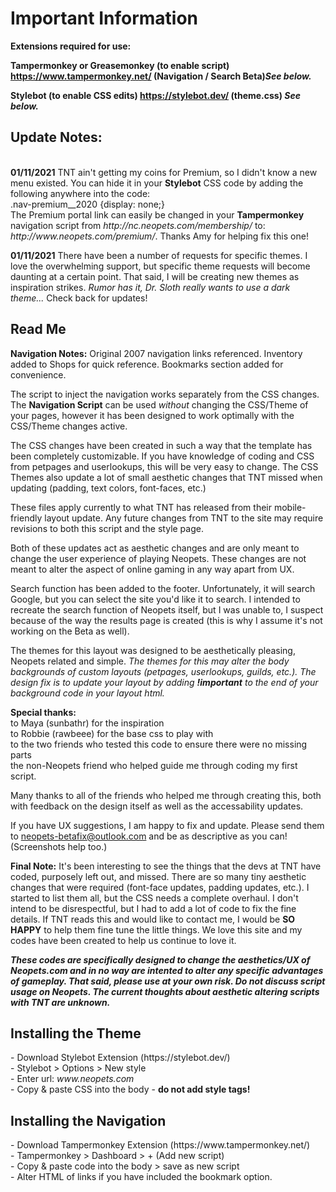 <h1>Important Information</h1>

<p><b>Extensions required for use:<br>

Tampermonkey or Greasemonkey (to enable script) https://www.tampermonkey.net/ (Navigation / Search Beta)<i>See below.</i><br>

Stylebot (to enable CSS edits) https://stylebot.dev/ (theme.css) <i>See below.</i>
</b>

<h2>Update Notes:</h2><br>
<b>01/11/2021</b> TNT ain't getting my coins for Premium, so I didn't know a new menu existed. You can hide it in your <b>Stylebot</b> CSS code by adding the following anywhere into the code:
<br> .nav-premium__2020 {display: none;}
<br>The Premium portal link can easily be changed in your <b>Tampermonkey</b> navigation script from <i>http://nc.neopets.com/membership/</i> to: <i>http://www.neopets.com/premium/</i>. Thanks Amy for helping fix this one!

<b>01/11/2021</b> There have been a number of requests for specific themes. I love the overwhelming support, but specific theme requests will become daunting at a certain point. That said, I will be creating new themes as inspiration strikes. <i>Rumor has it, Dr. Sloth really wants to use a dark theme...</i> Check back for updates!
<p>
 <h2>Read Me</h2>
<b>Navigation Notes:</b>
Original 2007 navigation links referenced. 
Inventory added to Shops for quick reference.
Bookmarks section added for convenience.
<p>
The script to inject the navigation works separately from the CSS changes. The <b>Navigation Script</b> can be used <i>without</i> changing the CSS/Theme of your pages, however it has been designed to work 
optimally with the CSS/Theme changes active.
<p>
The CSS changes have been created in such a way that the template has been completely customizable. If you have knowledge of coding and CSS from petpages and userlookups, this will be 
very easy to change. The CSS Themes also update a lot of small aesthetic changes that TNT missed when updating (padding, text colors, font-faces, etc.)
<p>
These files apply currently to what TNT has released from their mobile-friendly layout update. Any future changes from TNT to the site may require revisions to both this script and 
the style page.
<p>
Both of these updates act as aesthetic changes and are only meant to change the user experience of playing Neopets. These changes are not meant to alter the aspect of online gaming 
in any way apart from UX.
<p>
Search function has been added to the footer. Unfortunately, it will search Google, but you can select the site you'd like it to search. I intended to recreate the search function
of Neopets itself, but I was unable to, I suspect because of the way the results page is created (this is why I assume it's not working on the Beta as well).
<p>
The themes for this layout was designed to be aesthetically pleasing, Neopets related and simple.
 <i>The themes for this may alter the body backgrounds of custom layouts (petpages, userlookups, guilds, etc.). The design fix is to update your layout by adding <b>!important</b> to the end of your background code in your layout html.</i>

<b>Special thanks:</b>
<br>to Maya (sunbathr) for the inspiration
<br>to Robbie (rawbeee) for the base css to play with
<br>to the two friends who tested this code to ensure there were no missing parts
<br>the non-Neopets friend who helped guide me through coding my first script.

Many thanks to all of the friends who helped me through creating this, both with feedback on the design itself as well as the accessability updates.

If you have UX suggestions, I am happy to fix and update. Please send them to neopets-betafix@outlook.com and be as descriptive as you can! (Screenshots help too.)

<b>Final Note:</b>
It's been interesting to see the things that the devs at TNT have coded, purposely left out, and missed. There are so many tiny aesthetic changes that were required (font-face updates, padding updates, etc.). I started to list them all, but the CSS needs a complete overhaul. I don't intend to be disrespectful, but I had to add a lot of code to fix the fine details. If TNT reads this and would like to contact me, I would be <b>SO HAPPY</b> to help them fine tune the little things. We love this site and my codes have been created to help us continue to love it.

<b><i>These codes are specifically designed to change the aesthetics/UX of Neopets.com and in no way are intented to alter any specific advantages of gameplay. That said, please use at your own risk. Do not discuss script usage on Neopets. The current thoughts about aesthetic altering scripts with TNT are unknown.</i></b>

<h2>Installing the Theme</h2>
<p>
- Download Stylebot Extension (https://stylebot.dev/)
<br>- Stylebot > Options > New style
<br>- Enter url: <i>www.neopets.com</i>
 <br>- Copy & paste CSS into the body - <b>do not add style tags!</b>
 
 <h2>Installing the Navigation</h2>
 <p>
 - Download Tampermonkey Extension (https://www.tampermonkey.net/)
<br>- Tampermonkey > Dashboard > + (Add new script)
<br>- Copy & paste code into the body > save as new script
<br>- Alter HTML of links if you have included the bookmark option.
